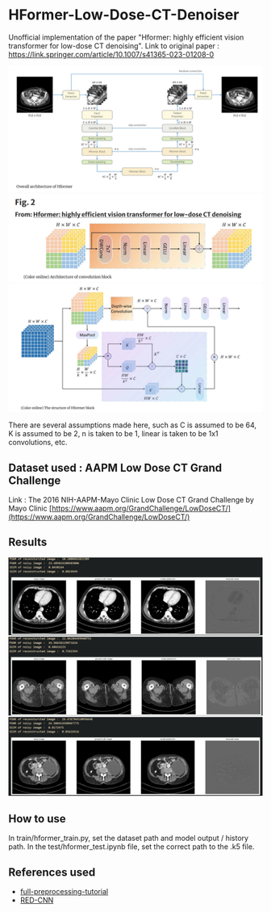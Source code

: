 # HFormer-Low-Dose-CT-Denoiser
Unofficial implementation of the paper "Hformer: highly efficient vision transformer for low-dose CT denoising". Link to original paper : https://link.springer.com/article/10.1007/s41365-023-01208-0

![](images/hformer_network.png)
![](images/conv_block_diagram.png)
![](images/hformer_block_diagram.png)

There are several assumptions made here, such as C is assumed to be 64, K is assumed to be 2, n is taken to be 1, linear is taken to be 1x1 convolutions, etc.

## Dataset used : AAPM Low Dose CT Grand Challenge

Link : The 2016 NIH-AAPM-Mayo Clinic Low Dose CT Grand Challenge by Mayo Clinic
[https://www.aapm.org/GrandChallenge/LowDoseCT/](https://www.aapm.org/GrandChallenge/LowDoseCT/)

## Results

![](images/result_1.png)
![](images/result_2.png)
![](images/result_3.png)

## How to use

In train/hformer_train.py, set the dataset path and model output / history path.
In the test/hformer_test.ipynb file, set the correct path to the .k5 file.

## References used

* [full-preprocessing-tutorial](https://www.kaggle.com/gzuidhof/full-preprocessing-tutorial)
* [RED-CNN](https://github.com/SSinyu/RED-CNN)

